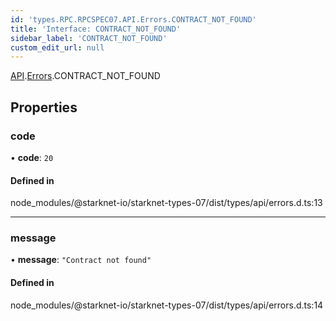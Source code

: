 ```yaml
---
id: 'types.RPC.RPCSPEC07.API.Errors.CONTRACT_NOT_FOUND'
title: 'Interface: CONTRACT_NOT_FOUND'
sidebar_label: 'CONTRACT_NOT_FOUND'
custom_edit_url: null
---
```


[API](../namespaces/types.RPC.RPCSPEC07.API.md).[Errors](../namespaces/types.RPC.RPCSPEC07.API.Errors.md).CONTRACT_NOT_FOUND

## Properties

### code

• **code**: `20`

#### Defined in

node_modules/@starknet-io/starknet-types-07/dist/types/api/errors.d.ts:13

---

### message

• **message**: `"Contract not found"`

#### Defined in

node_modules/@starknet-io/starknet-types-07/dist/types/api/errors.d.ts:14
